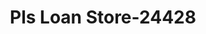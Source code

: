---
f_zip-code: 35064
f_state-code: AL
title: Pls Loan Store-24428
f_phone: 205-788-6621
f_city-only: Fairfield
f_address: 7070 Aaron Aronov Dr Fairfield
f_location-unique-id: '24428'
slug: pls-loan-store-24428
updated-on: '2024-05-30T13:46:58.046Z'
created-on: '2024-05-30T13:36:59.803Z'
published-on: '2024-05-30T13:54:32.469Z'
f_city-state: cms/city/fairfield-al.md
f_company: cms/company/pls-loan-store.md
f_state: cms/state/alabama.md
layout: '[payday-loan].html'
tags: payday-loan
---